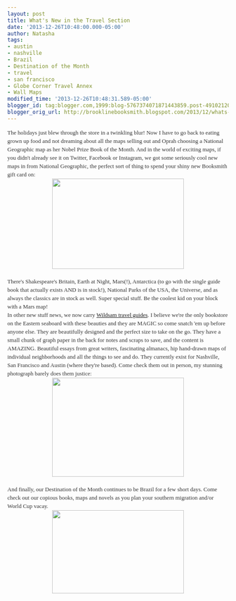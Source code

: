 ```yaml
---
layout: post
title: What's New in the Travel Section
date: '2013-12-26T10:48:00.000-05:00'
author: Natasha
tags:
- austin
- nashville
- Brazil
- Destination of the Month
- travel
- san francisco
- Globe Corner Travel Annex
- Wall Maps
modified_time: '2013-12-26T10:48:31.589-05:00'
blogger_id: tag:blogger.com,1999:blog-5767374071871443859.post-4910212075736278796
blogger_orig_url: http://brooklinebooksmith.blogspot.com/2013/12/whats-new-in-travel-section.html
---
```


<div style="color: #333333; font-family: Georgia, 'Times New Roman', 'Bitstream Charter', Times, serif; font-size: 13px; line-height: 19px;">The holidays just blew through the store in a twinkling blur! Now I have to go back to eating grown up food and not dreaming about all the maps selling out and Oprah choosing a National Geographic map as her Nobel Prize Book of the Month. And in the world of exciting maps, if you didn't already see it on Twitter, Facebook or Instagram, we got some seriously cool new maps in from National Geographic, the perfect sort of thing to spend your shiny new Booksmith gift card on:<br /></div><div style="color: #333333; font-family: Georgia, 'Times New Roman', 'Bitstream Charter', Times, serif; font-size: 13px; line-height: 19px;"><a data-mce-href="http://globecornerbookstore.com/blogs/wp-content/uploads/2013/12/newmaps.jpg" href="http://globecornerbookstore.com/blogs/wp-content/uploads/2013/12/newmaps.jpg"><img alt="" class="aligncenter size-medium wp-image-9694" data-mce-src="http://globecornerbookstore.com/blogs/wp-content/uploads/2013/12/newmaps-300x205.jpg" height="205" src="http://globecornerbookstore.com/blogs/wp-content/uploads/2013/12/newmaps-300x205.jpg" style="border: 0px; cursor: default; display: block; margin-left: auto; margin-right: auto;" title="newmaps" width="300" /></a><br /></div><div style="color: #333333; font-family: Georgia, 'Times New Roman', 'Bitstream Charter', Times, serif; font-size: 13px; line-height: 19px;">There's Shakespeare's Britain, Earth at Night, Mars(!), Antarctica (to go with the single guide book that actually exists AND is in stock!), National Parks of the USA, the Universe, and as always the classics are in stock as well. Super special stuff. Be the coolest kid on your block with a Mars map!</div><div style="color: #333333; font-family: Georgia, 'Times New Roman', 'Bitstream Charter', Times, serif; font-size: 13px; line-height: 19px;">In other new stuff news, we now carry&nbsp;<a data-mce-href="http://www.wildsam.com/" href="http://www.wildsam.com/">Wildsam travel guides</a>. I believe we're the only bookstore on the Eastern seaboard with these beauties and they are MAGIC so come snatch 'em up before anyone else. They are beautifully designed and the perfect size to take on the go. They have a small chunk of graph paper in the back for notes and scraps to save, and the content is AMAZING. Beautiful essays from great writers, fascinating almanacs, hip hand-drawn maps of individual neighborhoods and all the things to see and do. They currently exist for Nashville, San Francisco and Austin (where they're based). Come check them out in person, my stunning photograph barely does them justice:<br /></div><div style="color: #333333; font-family: Georgia, 'Times New Roman', 'Bitstream Charter', Times, serif; font-size: 13px; line-height: 19px;"><a data-mce-href="http://globecornerbookstore.com/blogs/wp-content/uploads/2013/12/wildsam.jpg" href="http://globecornerbookstore.com/blogs/wp-content/uploads/2013/12/wildsam.jpg"><img alt="" class="aligncenter size-medium wp-image-9695" data-mce-src="http://globecornerbookstore.com/blogs/wp-content/uploads/2013/12/wildsam-300x225.jpg" height="225" src="http://globecornerbookstore.com/blogs/wp-content/uploads/2013/12/wildsam-300x225.jpg" style="border: 0px; cursor: default; display: block; margin-left: auto; margin-right: auto;" title="wildsam" width="300" /></a><br /></div><div style="color: #333333; font-family: Georgia, 'Times New Roman', 'Bitstream Charter', Times, serif; font-size: 13px; line-height: 19px;">And finally, our Destination of the Month continues to be Brazil for a few short days. Come check out our copious books, maps and novels as you plan your southern migration and/or World Cup vacay.<br /></div><div style="color: #333333; font-family: Georgia, 'Times New Roman', 'Bitstream Charter', Times, serif; font-size: 13px; line-height: 19px;"><a data-mce-href="http://globecornerbookstore.com/blogs/wp-content/uploads/2013/12/brazil.jpg" href="http://globecornerbookstore.com/blogs/wp-content/uploads/2013/12/brazil.jpg"><img alt="" class="aligncenter size-medium wp-image-9696" data-mce-src="http://globecornerbookstore.com/blogs/wp-content/uploads/2013/12/brazil-300x189.jpg" height="189" src="http://globecornerbookstore.com/blogs/wp-content/uploads/2013/12/brazil-300x189.jpg" style="border: 0px; cursor: default; display: block; margin-left: auto; margin-right: auto;" title="brazil" width="300" /></a></div>